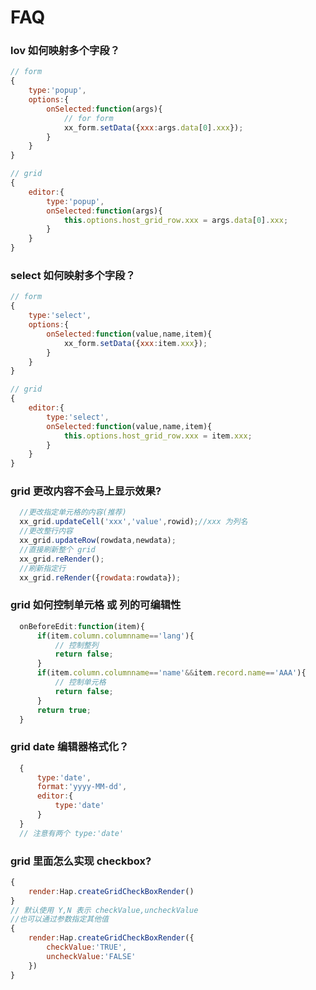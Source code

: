 # FAQ

### lov 如何映射多个字段？

```javascript
// form
{
    type:'popup',
    options:{    
        onSelected:function(args){
            // for form
            xx_form.setData({xxx:args.data[0].xxx});
        }
    }
}

// grid
{
    editor:{
        type:'popup',
        onSelected:function(args){
            this.options.host_grid_row.xxx = args.data[0].xxx;  
        }
    }
}
```

### select 如何映射多个字段？

```javascript
// form
{
    type:'select',
    options:{
        onSelected:function(value,name,item){
            xx_form.setData({xxx:item.xxx});
        }
    }
}

// grid
{
    editor:{
        type:'select',
        onSelected:function(value,name,item){
            this.options.host_grid_row.xxx = item.xxx;
        }
    }
}
```

### grid 更改内容不会马上显示效果?

```javascript
  //更改指定单元格的内容(推荐)
  xx_grid.updateCell('xxx','value',rowid);//xxx 为列名
  //更改整行内容
  xx_grid.updateRow(rowdata,newdata);
  //直接刷新整个 grid
  xx_grid.reRender();
  //刷新指定行
  xx_grid.reRender({rowdata:rowdata});
```

### grid 如何控制单元格 或 列的可编辑性

```javascript
  onBeforeEdit:function(item){
      if(item.column.columnname=='lang'){
          // 控制整列
          return false;
      }
      if(item.column.columnname=='name'&&item.record.name=='AAA'){
          // 控制单元格
          return false;
      }
      return true;
  }
```

### grid date 编辑器格式化？

```javascript
  {
      type:'date',
      format:'yyyy-MM-dd',
      editor:{
          type:'date'
      }
  }
  // 注意有两个 type:'date'
```

### grid 里面怎么实现 checkbox?

```javascript
{
    render:Hap.createGridCheckBoxRender()
}
// 默认使用 Y,N 表示 checkValue,uncheckValue
//也可以通过参数指定其他值
{
    render:Hap.createGridCheckBoxRender({
        checkValue:'TRUE',
        uncheckValue:'FALSE'
    })
}
```

